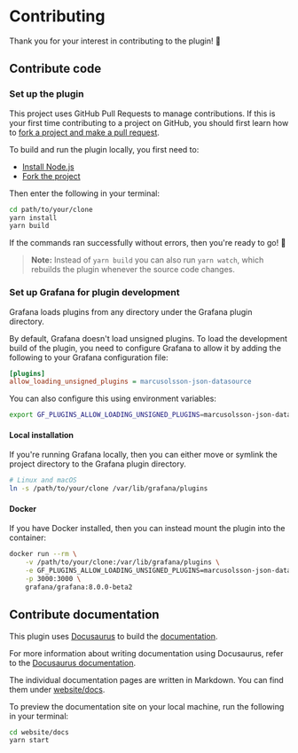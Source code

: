 # Contributing

Thank you for your interest in contributing to the plugin! 🙏

## Contribute code

### Set up the plugin

This project uses GitHub Pull Requests to manage contributions. If this is your first time contributing to a project on GitHub, you should first learn how to [fork a project and make a pull request](https://guides.github.com/activities/forking/).

To build and run the plugin locally, you first need to:

- [Install Node.js](https://nodejs.org/en/download/)
- [Fork the project](https://guides.github.com/activities/forking/#fork)

Then enter the following in your terminal:

```bash
cd path/to/your/clone
yarn install
yarn build
```

If the commands ran successfully without errors, then you're ready to go! 🚀

> **Note:** Instead of `yarn build` you can also run `yarn watch`, which rebuilds the plugin whenever the source code changes.

### Set up Grafana for plugin development

Grafana loads plugins from any directory under the Grafana plugin directory.

By default, Grafana doesn't load unsigned plugins. To load the development build of the plugin, you need to configure Grafana to allow it by adding the following to your Grafana configuration file:

```ini
[plugins]
allow_loading_unsigned_plugins = marcusolsson-json-datasource
```

You can also configure this using environment variables:

```bash
export GF_PLUGINS_ALLOW_LOADING_UNSIGNED_PLUGINS=marcusolsson-json-datasource
```

#### Local installation

If you're running Grafana locally, then you can either move or symlink the project directory to the Grafana plugin directory.

```bash
# Linux and macOS
ln -s /path/to/your/clone /var/lib/grafana/plugins
```

#### Docker

If you have Docker installed, then you can instead mount the plugin into the container:

```bash
docker run --rm \
    -v /path/to/your/clone:/var/lib/grafana/plugins \
    -e GF_PLUGINS_ALLOW_LOADING_UNSIGNED_PLUGINS=marcusolsson-json-datasource \
    -p 3000:3000 \
    grafana/grafana:8.0.0-beta2
```

## Contribute documentation

This plugin uses [Docusaurus](https://docusaurus.io/) to build the [documentation](https://marcus.se.net/grafana-json-datasource).

For more information about writing documentation using Docusaurus, refer to the [Docusaurus documentation](https://docusaurus.io/docs/).

The individual documentation pages are written in Markdown. You can find them under [website/docs](website/docs).

To preview the documentation site on your local machine, run the following in your terminal:

```bash
cd website/docs
yarn start
```

